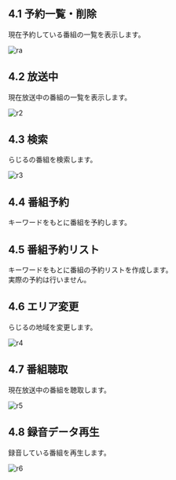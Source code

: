 ## 4.1 予約一覧・削除  
現在予約している番組の一覧を表示します。  
  
![ra](https://github.com/user-attachments/assets/a85ba909-bf6b-4273-b566-b7981df8624d)

## 4.2 放送中 
現在放送中の番組の一覧を表示します。 
  
![r2](https://github.com/user-attachments/assets/5f214cc6-4a68-434e-9c77-9d673dd5da56)

## 4.3 検索  
らじるの番組を検索します。  
  
![r3](https://github.com/user-attachments/assets/a61d84df-6ea7-4b71-8c1a-2acc26fedbab)

## 4.4 番組予約     
キーワードをもとに番組を予約します。 

## 4.5 番組予約リスト  
キーワードをもとに番組の予約リストを作成します。  
実際の予約は行いません。
## 4.6 エリア変更  
らじるの地域を変更します。  
  
![r4](https://github.com/user-attachments/assets/2ff6a0ca-5f32-4e8d-8f4b-45c5b7a6f16a)

## 4.7 番組聴取  
現在放送中の番組を聴取します。  
  
![r5](https://github.com/user-attachments/assets/b48fea7c-7a7e-4f2d-a602-a79a68169453)

## 4.8 録音データ再生  
録音している番組を再生します。  
  
![r6](https://github.com/user-attachments/assets/ff597c02-8057-4414-877b-313f49e380b7)
